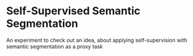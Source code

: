 # Self-Supervised Semantic Segmentation

An experiment to check out an idea, about applying self-supervision with semantic segmentation as a proxy task
